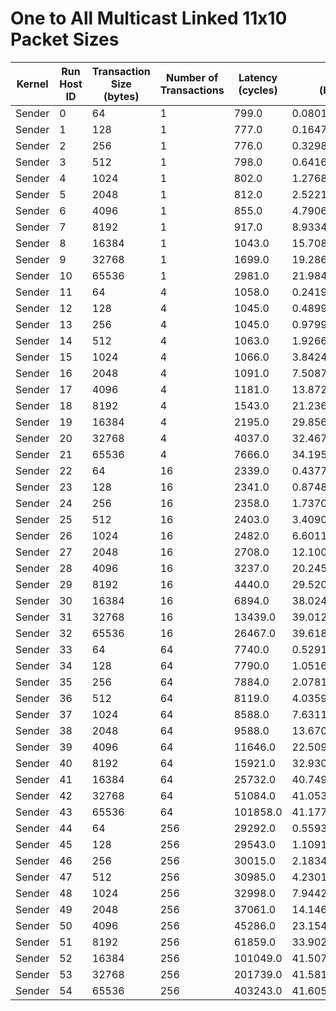 # One to All Multicast Linked 11x10 Packet Sizes

| Kernel | Run Host ID | Transaction Size (bytes) | Number of Transactions | Latency (cycles) | Bandwidth (bytes/cycle) |
|---|---|---|---|---|---|
| Sender | 0 | 64 | 1 | 799.0 | 0.08010012515644556 |
| Sender | 1 | 128 | 1 | 777.0 | 0.16473616473616473 |
| Sender | 2 | 256 | 1 | 776.0 | 0.32989690721649484 |
| Sender | 3 | 512 | 1 | 798.0 | 0.6416040100250626 |
| Sender | 4 | 1024 | 1 | 802.0 | 1.2768079800498753 |
| Sender | 5 | 2048 | 1 | 812.0 | 2.522167487684729 |
| Sender | 6 | 4096 | 1 | 855.0 | 4.790643274853801 |
| Sender | 7 | 8192 | 1 | 917.0 | 8.933478735005453 |
| Sender | 8 | 16384 | 1 | 1043.0 | 15.708533077660594 |
| Sender | 9 | 32768 | 1 | 1699.0 | 19.286639199529134 |
| Sender | 10 | 65536 | 1 | 2981.0 | 21.984568936598457 |
| Sender | 11 | 64 | 4 | 1058.0 | 0.24196597353497165 |
| Sender | 12 | 128 | 4 | 1045.0 | 0.48995215311004786 |
| Sender | 13 | 256 | 4 | 1045.0 | 0.9799043062200957 |
| Sender | 14 | 512 | 4 | 1063.0 | 1.9266227657572907 |
| Sender | 15 | 1024 | 4 | 1066.0 | 3.8424015009380863 |
| Sender | 16 | 2048 | 4 | 1091.0 | 7.508707607699359 |
| Sender | 17 | 4096 | 4 | 1181.0 | 13.872988992379339 |
| Sender | 18 | 8192 | 4 | 1543.0 | 21.23655217109527 |
| Sender | 19 | 16384 | 4 | 2195.0 | 29.856947608200457 |
| Sender | 20 | 32768 | 4 | 4037.0 | 32.467674015357936 |
| Sender | 21 | 65536 | 4 | 7666.0 | 34.1956691886251 |
| Sender | 22 | 64 | 16 | 2339.0 | 0.43779392902949976 |
| Sender | 23 | 128 | 16 | 2341.0 | 0.8748398120461341 |
| Sender | 24 | 256 | 16 | 2358.0 | 1.7370653095843935 |
| Sender | 25 | 512 | 16 | 2403.0 | 3.4090719933416564 |
| Sender | 26 | 1024 | 16 | 2482.0 | 6.601128122481869 |
| Sender | 27 | 2048 | 16 | 2708.0 | 12.100443131462335 |
| Sender | 28 | 4096 | 16 | 3237.0 | 20.24590670373803 |
| Sender | 29 | 8192 | 16 | 4440.0 | 29.52072072072072 |
| Sender | 30 | 16384 | 16 | 6894.0 | 38.02494923121555 |
| Sender | 31 | 32768 | 16 | 13439.0 | 39.01242651983034 |
| Sender | 32 | 65536 | 16 | 26467.0 | 39.618241583859145 |
| Sender | 33 | 64 | 64 | 7740.0 | 0.5291989664082687 |
| Sender | 34 | 128 | 64 | 7790.0 | 1.051604621309371 |
| Sender | 35 | 256 | 64 | 7884.0 | 2.078132927447996 |
| Sender | 36 | 512 | 64 | 8119.0 | 4.0359650203227 |
| Sender | 37 | 1024 | 64 | 8588.0 | 7.631113181183046 |
| Sender | 38 | 2048 | 64 | 9588.0 | 13.670421360033375 |
| Sender | 39 | 4096 | 64 | 11646.0 | 22.50935943671647 |
| Sender | 40 | 8192 | 64 | 15921.0 | 32.93059481188367 |
| Sender | 41 | 16384 | 64 | 25732.0 | 40.74988341364838 |
| Sender | 42 | 32768 | 64 | 51084.0 | 41.05301072742933 |
| Sender | 43 | 65536 | 64 | 101858.0 | 41.17795362170865 |
| Sender | 44 | 64 | 256 | 29292.0 | 0.5593336064454458 |
| Sender | 45 | 128 | 256 | 29543.0 | 1.1091629150729445 |
| Sender | 46 | 256 | 256 | 30015.0 | 2.1834416125270697 |
| Sender | 47 | 512 | 256 | 30985.0 | 4.230175891560433 |
| Sender | 48 | 1024 | 256 | 32998.0 | 7.944239044790593 |
| Sender | 49 | 2048 | 256 | 37061.0 | 14.146623134831763 |
| Sender | 50 | 4096 | 256 | 45286.0 | 23.154528993507927 |
| Sender | 51 | 8192 | 256 | 61859.0 | 33.90213226854621 |
| Sender | 52 | 16384 | 256 | 101049.0 | 41.50762501360726 |
| Sender | 53 | 32768 | 256 | 201739.0 | 41.58148895354889 |
| Sender | 54 | 65536 | 256 | 403243.0 | 41.605721612030464 |
